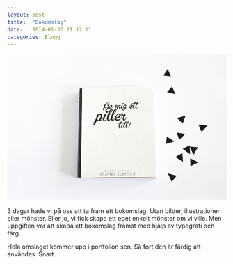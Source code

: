 ```yaml
---
layout: post
title:  "Bokomslag"
date:   2014-01-30 21:12:11
categories: Blogg
---
```


![Bokomslag](/images/bokomslag.jpg)

<div class="text">
  3 dagar hade vi på oss att ta fram ett bokomslag. Utan bilder, illustrationer eller mönster. Eller jo, vi fick skapa ett eget enkelt mönster om vi ville. Men uppgiften var att skapa ett bokomslag främst med hjälp av typografi och färg. 

  Hela omslaget kommer upp i portfolion sen. Så fort den är färdig att användas. Snart.
</div>